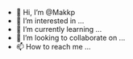 - 👋 Hi, I’m @Makkp
- 👀 I’m interested in ...
- 🌱 I’m currently learning ...
- 💞️ I’m looking to collaborate on ...
- 📫 How to reach me ...

<!---
Makkp/Makkp is a ✨ special ✨ repository because its `README.md` (this file) appears on your GitHub profile.
You can click the Preview link to take a look at your changes.
--->
